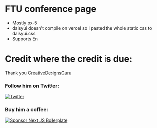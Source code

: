 # FTU conference page
- Mostly px-5
- daisyui doesn't compile on vercel so I pasted the whole static css to daisyui.css
- Supports En

# Credit where the credit is due:
Thank you [CreativeDesignsGuru](https://creativedesignsguru.com)

### Follow him on Twitter: 
[![Twitter](https://img.shields.io/twitter/url/https/twitter.com/cloudposse.svg?style=social&label=Follow%20%40Ixartz)](https://twitter.com/ixartz)

### Buy him a coffee:
[![Sponsor Next JS Boilerplate](https://cdn.buymeacoffee.com/buttons/default-red.png)](https://github.com/sponsors/ixartz)
